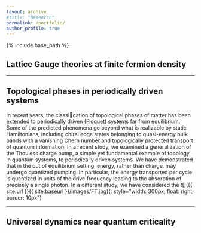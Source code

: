 ```yaml
---
layout: archive
#title: "Research"
permalink: /portfolio/
author_profile: true
---
```


{% include base_path %}

## Lattice Gauge theories at finite fermion density

___

## Topological phases in periodically driven systems

In recent years, the classication of topological phases of matter has been extended to periodically driven (Floquet) systems
far from equilibrium. Some of the predicted phenomena go beyond what is realizable by
static Hamiltonians, including chiral edge states belonging to quasi-energy bulk bands with
a vanishing Chern number and topologically protected transport of quantum information.
In a recent study, we examined a generalization of the Thouless charge pump, a simple
yet fundamental example of topology in quantum systems, to periodically driven systems.
We have demonstrated that in the out of equilibrium setting, energy, rather than charge, may
undergo quantized pumping. In particular, the energy transported per cycle is quantized in
units of the drive frequency leading to the absorption of precisely a single photon.
In a different study, we have considered the
![]({{ site.url }}{{ site.baseurl }}/images/FT.jpg){: style="width: 300px; float: right; border: 10px"}
___

## Universal dynamics near quantum criticality
